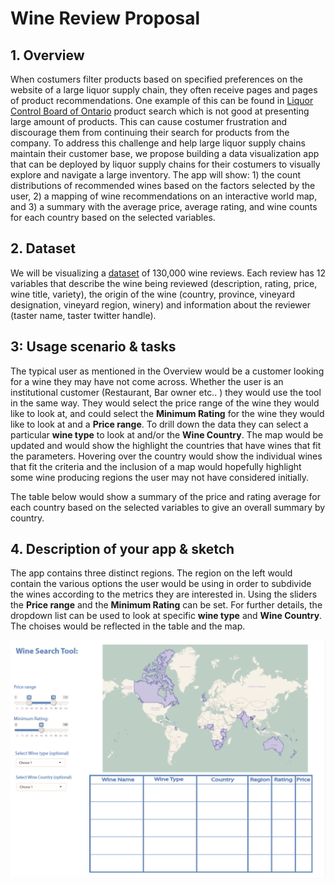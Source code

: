 # Wine Review Proposal
## 1. Overview

When costumers filter products based on specified preferences on the website of a large liquor supply chain, they often receive pages and pages of product recommendations. One example of this can be found in [Liquor Control Board of Ontario](http://www.lcbo.com/lcbo/catalog/red-wine/11025) product search which is not good at presenting large amount of products. This can cause costumer frustration and discourage them from continuing their search for products from the company. To address this challenge and help large liquor supply chains maintain their customer base, we propose building a data visualization app that can be deployed by liquor supply chains for their costumers to visually explore and navigate a large inventory. The app will show: 1) the count distributions of recommended wines based on the factors selected by the user, 2) a mapping of wine recommendations on an interactive world map, and 3) a summary with the average price, average rating, and wine counts for each country based on the selected variables.

## 2. Dataset

We will be visualizing a [dataset]( https://www.kaggle.com/zynicide/wine-reviews/data) of 130,000 wine reviews. Each review has 12 variables that describe the wine being reviewed (description, rating, price, wine title, variety), the origin of the wine (country, province, vineyard designation, vineyard region, winery) and information about the reviewer (taster name, taster twitter handle).

## 3: Usage scenario & tasks  

The typical user as mentioned in the Overview would be a customer looking for a wine they may have not come across. Whether the user is an institutional customer (Restaurant, Bar owner etc.. ) they would use the tool in the same way. They would select the price range of the wine they would like to look at, and could select the __Minimum Rating__ for the wine they would like to look at and a __Price range__. To drill down the data they can select a particular __wine type__ to look at and/or the __Wine Country__. The map would be updated and would show the highlight the countries that have wines that fit the parameters. Hovering over the country would show the individual wines that fit the criteria and the inclusion of a map would hopefully highlight some wine producing regions the user may not have considered initially.

 The table below would show a summary of the price and rating average for each country based on the selected variables to give an overall summary by country.


## 4. Description of your app & sketch

The app contains three distinct regions. The region on the left would contain the various options the user would be using in order to subdivide the wines according to the metrics they are interested in. Using the sliders the __Price range__ and the __Minimum Rating__ can be set. For further details, the dropdown list can be used to look at specific  __wine type__ and __Wine Country__. The choises would be reflected in the table and the map.

![dashBoard](/img/Design_proposal.png "App Sketch")
